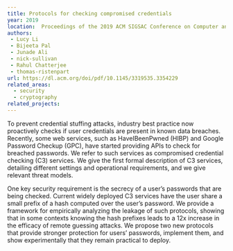 ```yaml
---
title: Protocols for checking compromised credentials
year: 2019
location:  Proceedings of the 2019 ACM SIGSAC Conference on Computer and Communications Security, pp. 1387-1403. 2019.
authors: 
 - Lucy Li
 - Bijeeta Pal
 - Junade Ali
 - nick-sullivan
 - Rahul Chatterjee
 - thomas-ristenpart
url: https://dl.acm.org/doi/pdf/10.1145/3319535.3354229
related_areas:
  - security
  - cryptography
related_projects:
---
```


To prevent credential stuffing attacks, industry best practice now proactively checks if user credentials are present in known data breaches. Recently, some web services, such as HaveIBeenPwned (HIBP) and Google Password Checkup (GPC), have started providing APIs to check for breached passwords. We refer to such services as compromised credential checking (C3) services. We give the first formal description of C3 services, detailing different settings and operational requirements, and we give relevant threat models.

One key security requirement is the secrecy of a user’s passwords that are being checked. Current widely deployed C3 services have the user share a small prefix of a hash computed over the user’s password. We provide a framework for empirically analyzing the leakage of such protocols, showing that in some contexts knowing the hash prefixes leads to a 12x increase in the efficacy of remote guessing attacks. We propose two new protocols that provide stronger protection for users’ passwords, implement them, and show experimentally that they remain practical to deploy.
